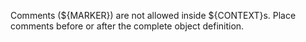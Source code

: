 Comments (${MARKER}) are not allowed inside ${CONTEXT}s. Place comments before or after the complete object definition.